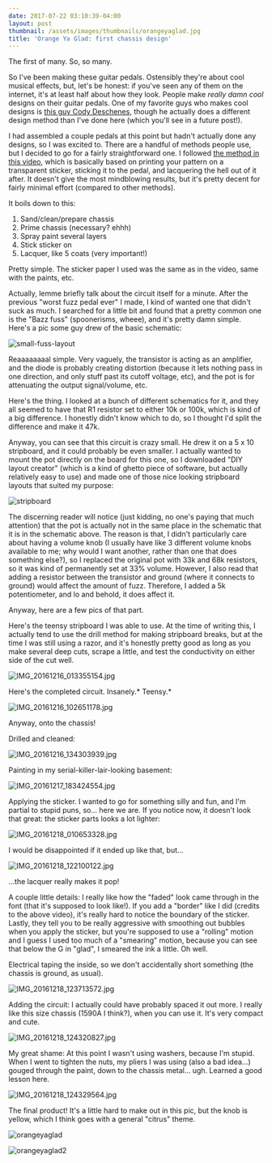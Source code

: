 ```yaml
---
date: 2017-07-22 03:10:39-04:00
layout: post
thumbnail: /assets/images/thumbnails/orangeyaglad.jpg
title: 'Orange Ya Glad: first chassis design'
---
```


The first of many. So, so many.

So I've been making these guitar pedals. Ostensibly they're about cool musical effects, but, let's be honest: if you've seen any of them on the internet, it's at least half about how they look. People make *really damn cool* designs on their guitar pedals. One of my favorite guys who makes cool designs is [this guy Cody Deschenes](http://music.codydeschenes.com/), though he actually does a different design method than I've done here (which you'll see in a future post!).

I had assembled a couple pedals at this point but hadn't actually done any designs, so I was excited to. There are a handful of methods people use, but I decided to go for a fairly straightforward one. I followed [the method in this video](https://www.youtube.com/watch?v=xkvizYfDkxw), which is basically based on printing your pattern on a transparent sticker, sticking it to the pedal, and lacquering the hell out of it after. It doesn't give the most mindblowing results, but it's pretty decent for fairly minimal effort (compared to other methods).

It boils down to this:

1. Sand/clean/prepare chassis
2. Prime chassis (necessary? ehhh)
3. Spray paint several layers
4. Stick sticker on
5. Lacquer, like 5 coats (very important!)

Pretty simple. The sticker paper I used was the same as in the video, same with the paints, etc.

Actually, lemme briefly talk about the circuit itself for a minute. After the previous "worst fuzz pedal ever" I made, I kind of wanted one that didn't suck as much. I searched for a little bit and found that a pretty common one is the "Bazz fuss" (spoonerisms, wheee), and it's pretty damn simple. Here's a pic some guy drew of the basic schematic:

![small-fuss-layout](/assets/images/small-fuss-layout.jpg)

Reaaaaaaaal simple. Very vaguely, the transistor is acting as an amplifier, and the diode is probably creating distortion (because it lets nothing pass in one direction, and only stuff past its cutoff voltage, etc), and the pot is for attenuating the output signal/volume, etc.

Here's the thing. I looked at a bunch of different schematics for it, and they all seemed to have that R1 resistor set to either 10k or 100k, which is kind of a big difference. I honestly didn't know which to do, so I thought I'd split the difference and make it 47k.

Anyway, you can see that this circuit is crazy small. He drew it on a 5 x 10 stripboard, and it could probably be even smaller. I actually wanted to mount the pot directly on the board for this one, so I downloaded "DIY layout creator" (which is a kind of ghetto piece of software, but actually relatively easy to use) and made one of those nice looking stripboard layouts that suited my purpose:

![stripboard](/assets/images/stripboard.jpg)

The discerning reader will notice (just kidding, no one's paying that much attention) that the pot is actually not in the same place in the schematic that it is in the schematic above. The reason is that, I didn't particularly care about having a volume knob (I usually have like 3 different volume knobs available to me; why would I want another, rather than one that does something else?), so I replaced the original pot with 33k and 68k resistors, so it was kind of permanently set at 33% volume. However, I also read that adding a resistor between the transistor and ground (where it connects to ground) would affect the amount of fuzz. Therefore, I added a 5k potentiometer, and lo and behold, it does affect it.

Anyway, here are a few pics of that part.

Here's the teensy stripboard I was able to use. At the time of writing this, I actually tend to use the drill method for making stripboard breaks, but at the time I was still using a razor, and it's honestly pretty good as long as you make several deep cuts, scrape a little, and test the conductivity on either side of the cut well.

![IMG_20161216_013355154.jpg](/assets/images/img_20161216_013355154.jpg)

Here's the completed circuit. Insanely.* Teensy.*

![IMG_20161216_102651178.jpg](/assets/images/img_20161216_102651178.jpg?w=504)

Anyway, onto the chassis!

Drilled and cleaned:

![IMG_20161216_134303939.jpg](/assets/images/img_20161216_134303939.jpg)

Painting in my serial-killer-lair-looking basement:

![IMG_20161217_183424554.jpg](/assets/images/img_20161217_183424554.jpg)

Applying the sticker. I wanted to go for something silly and fun, and I'm partial to stupid puns, so... here we are. If you notice now, it doesn't look that great: the sticker parts looks a lot lighter:

![IMG_20161218_010653328.jpg](/assets/images/img_20161218_010653328.jpg)

I would be disappointed if it ended up like that, but...

![IMG_20161218_122100122.jpg](/assets/images/img_20161218_122100122.jpg)

...the lacquer really makes it pop!

A couple little details: I really like how the "faded" look came through in the font (that it's supposed to look like!). If you add a "border" like I did (credits to the above video), it's really hard to notice the boundary of the sticker. Lastly, they tell you to be really aggressive with smoothing out bubbles when you apply the sticker, but you're supposed to use a "rolling" motion and I guess I used too much of a "smearing" motion, because you can see that below the G in "glad", I smeared the ink a little. Oh well.

Electrical taping the inside, so we don't accidentally short something (the chassis is ground, as usual).

![IMG_20161218_123713572.jpg](/assets/images/img_20161218_123713572.jpg)

Adding the circuit: I actually could have probably spaced it out more. I really like this size chassis (1590A I think?), when you can use it. It's very compact and cute.

![IMG_20161218_124320827.jpg](/assets/images/img_20161218_124320827.jpg)

My great shame: At this point I wasn't using washers, because I'm stupid. When I went to tighten the nuts, my pliers I was using (also a bad idea...) gouged through the paint, down to the chassis metal... ugh. Learned a good lesson here.

![IMG_20161218_124329564.jpg](/assets/images/img_20161218_124329564.jpg)

The final product! It's a little hard to make out in this pic, but the knob is yellow, which I think goes with a general "citrus" theme.

![orangeyaglad](/assets/images/orangeyaglad.jpg)

![orangeyaglad2](/assets/images/orangeyaglad2.jpg)
